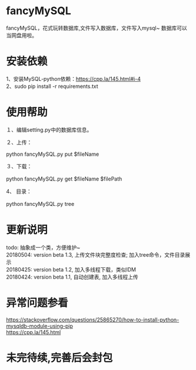 # fancyMySQL
 fancyMySQL，花式玩转数据库,文件写入数据库，文件写入mysql~ 数据库可以当网盘用啦。

# 安装依赖

1、安装MySQL-python依赖：https://cpp.la/145.html#i-4    
2、sudo pip install -r requirements.txt　　　　

# 使用帮助

１、编辑setting.py中的数据库信息。　　　　

２、上传：

python fancyMySQL.py put $fileName

３、下载：

python fancyMySQL.py get $fileName $filePath　

4、 目录： 

python fancyMySQL.py tree          　　

# 更新说明　　　　

todo: 抽象成一个类，方便维护~     
20180504: version beta 1.3, 上传文件块完整度检查; 加入tree命令，文件目录展示    
20180425: version beta 1.2, 加入多线程下载，类似IDM      
20180424: version beta 1.1, 自动创建表, 加入多线程上传          



# 异常问题参看
  https://stackoverflow.com/questions/25865270/how-to-install-python-mysqldb-module-using-pip    
  https://cpp.la/145.html

# 未完待续,完善后会封包
